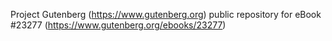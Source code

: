 Project Gutenberg (https://www.gutenberg.org) public repository for eBook #23277 (https://www.gutenberg.org/ebooks/23277)
